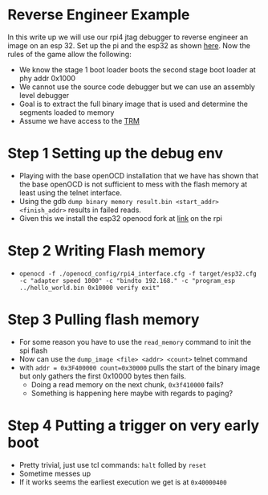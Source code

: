 # Reverse Engineer Example

In this write up we will use our rpi4 jtag debugger to reverse engineer an image on an esp 32. Set up the pi and the esp32 as shown [here](./Init_PI_JTAG_Test.md). Now the rules of the game allow the following:

* We know the stage 1 boot loader boots the second stage boot loader at phy addr 0x1000
* We cannot use the source code debugger but we can use an assembly level debugger
* Goal is to extract the full binary image that is used and determine the segments loaded to memory
* Assume we have access to the [TRM](../Docs/esp32_technical_reference_manual_en.pdf)

# Step 1 Setting up the debug env

* Playing with the base openOCD installation that we have has shown that the base openOCD is not sufficient to mess with the flash memory at least using the telnet interface.
* Using the gdb `dump binary memory result.bin <start_addr> <finish_addr>` results in failed reads.
* Given this we install the esp32 openocd fork at [link](https://github.com/espressif/openocd-esp32) on the rpi

# Step 2 Writing Flash memory

* `openocd -f ./openocd_config/rpi4_interface.cfg -f target/esp32.cfg -c "adapter speed 1000" -c "bindto 192.168." -c "program_esp ../hello_world.bin 0x10000 verify exit"`

# Step 3 Pulling flash memory

* For some reason you have to use the `read_memory` command to init the spi flash
* Now can use the `dump_image <file> <addr> <count>` telnet command
* with `addr = 0x3F400000 count=0x30000` pulls the start of the binary image but only gathers the first 0x10000 bytes then fails.
    * Doing a read memory on the next chunk, `0x3f410000` fails?
    * Something is happening here maybe with regards to paging?

# Step 4 Putting a trigger on very early boot

* Pretty trivial, just use tcl commands: `halt` folled by `reset`
* Sometime messes up
* If it works seems the earliest execution we get is at `0x40000400`